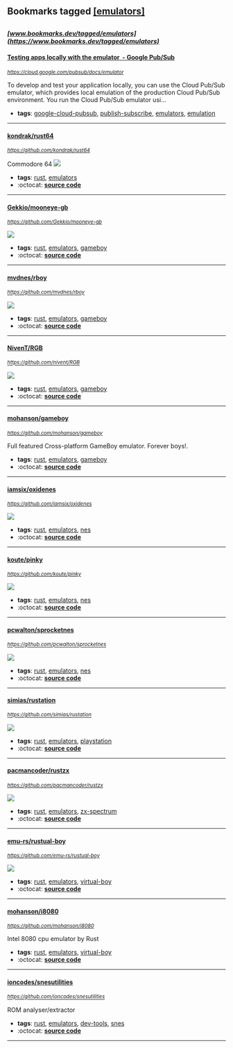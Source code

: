 ## Bookmarks tagged [[emulators]](https://www.bookmarks.dev/search?q=[emulators])

_<sup><sup>[www.bookmarks.dev/tagged/emulators](https://www.bookmarks.dev/tagged/emulators)</sup></sup>_
---
#### [Testing apps locally with the emulator  - Google Pub/Sub](https://cloud.google.com/pubsub/docs/emulator)
_<sup>https://cloud.google.com/pubsub/docs/emulator</sup>_

To develop and test your application locally, you can use the Cloud Pub/Sub emulator, which provides local emulation of the production Cloud Pub/Sub environment. You run the Cloud Pub/Sub emulator usi...
* **tags**: [google-cloud-pubsub](../tagged/google-cloud-pubsub.md), [publish-subscribe](../tagged/publish-subscribe.md), [emulators](../tagged/emulators.md), [emulation](../tagged/emulation.md)
---
#### [kondrak/rust64](https://github.com/kondrak/rust64)
_<sup>https://github.com/kondrak/rust64</sup>_

Commodore 64 [<img src="https://api.travis-ci.org/kondrak/rust64.svg?branch=master">](https://travis-ci.org/kondrak/rust64)
* **tags**: [rust](../tagged/rust.md), [emulators](../tagged/emulators.md)
* :octocat: **[source code](https://github.com/kondrak/rust64)**
---
#### [Gekkio/mooneye-gb](https://github.com/Gekkio/mooneye-gb)
_<sup>https://github.com/Gekkio/mooneye-gb</sup>_

[<img src="https://api.travis-ci.org/Gekkio/mooneye-gb.svg?branch=master">](https://travis-ci.org/Gekkio/mooneye-gb)
* **tags**: [rust](../tagged/rust.md), [emulators](../tagged/emulators.md), [gameboy](../tagged/gameboy.md)
* :octocat: **[source code](https://github.com/Gekkio/mooneye-gb)**
---
#### [mvdnes/rboy](https://github.com/mvdnes/rboy)
_<sup>https://github.com/mvdnes/rboy</sup>_

[<img src="https://api.travis-ci.org/mvdnes/rboy.svg?branch=master">](https://travis-ci.org/mvdnes/rboy)
* **tags**: [rust](../tagged/rust.md), [emulators](../tagged/emulators.md), [gameboy](../tagged/gameboy.md)
* :octocat: **[source code](https://github.com/mvdnes/rboy)**
---
#### [NivenT/RGB](https://github.com/nivent/RGB)
_<sup>https://github.com/nivent/RGB</sup>_

[<img src="https://api.travis-ci.org/NivenT/RGB.svg?branch=master">](https://travis-ci.org/NivenT/RGB)
* **tags**: [rust](../tagged/rust.md), [emulators](../tagged/emulators.md), [gameboy](../tagged/gameboy.md)
* :octocat: **[source code](https://github.com/nivent/RGB)**
---
#### [mohanson/gameboy](https://github.com/mohanson/gameboy)
_<sup>https://github.com/mohanson/gameboy</sup>_

Full featured Cross-platform GameBoy emulator. Forever boys!.
* **tags**: [rust](../tagged/rust.md), [emulators](../tagged/emulators.md), [gameboy](../tagged/gameboy.md)
* :octocat: **[source code](https://github.com/mohanson/gameboy)**
---
#### [iamsix/oxidenes](https://github.com/iamsix/oxidenes)
_<sup>https://github.com/iamsix/oxidenes</sup>_

[<img src="https://api.travis-ci.org/iamsix/oxidenes.svg?branch=master">](https://travis-ci.org/iamsix/oxidenes)
* **tags**: [rust](../tagged/rust.md), [emulators](../tagged/emulators.md), [nes](../tagged/nes.md)
* :octocat: **[source code](https://github.com/iamsix/oxidenes)**
---
#### [koute/pinky](https://github.com/koute/pinky)
_<sup>https://github.com/koute/pinky</sup>_

[<img src="https://api.travis-ci.org/koute/pinky.svg?branch=master">](https://travis-ci.org/koute/pinky)
* **tags**: [rust](../tagged/rust.md), [emulators](../tagged/emulators.md), [nes](../tagged/nes.md)
* :octocat: **[source code](https://github.com/koute/pinky)**
---
#### [pcwalton/sprocketnes](https://github.com/pcwalton/sprocketnes)
_<sup>https://github.com/pcwalton/sprocketnes</sup>_

[<img src="https://api.travis-ci.org/pcwalton/sprocketnes.svg?branch=master">](https://travis-ci.org/pcwalton/sprocketnes)
* **tags**: [rust](../tagged/rust.md), [emulators](../tagged/emulators.md), [nes](../tagged/nes.md)
* :octocat: **[source code](https://github.com/pcwalton/sprocketnes)**
---
#### [simias/rustation](https://github.com/simias/rustation)
_<sup>https://github.com/simias/rustation</sup>_

[<img src="https://api.travis-ci.org/simias/rustation.svg?branch=master">](https://travis-ci.org/simias/rustation)
* **tags**: [rust](../tagged/rust.md), [emulators](../tagged/emulators.md), [playstation](../tagged/playstation.md)
* :octocat: **[source code](https://github.com/simias/rustation)**
---
#### [pacmancoder/rustzx](https://github.com/pacmancoder/rustzx)
_<sup>https://github.com/pacmancoder/rustzx</sup>_

[<img src="https://api.travis-ci.org/pacmancoder/rustzx.svg?branch=master">](https://travis-ci.org/pacmancoder/rustzx)
* **tags**: [rust](../tagged/rust.md), [emulators](../tagged/emulators.md), [zx-spectrum](../tagged/zx-spectrum.md)
* :octocat: **[source code](https://github.com/pacmancoder/rustzx)**
---
#### [emu-rs/rustual-boy](https://github.com/emu-rs/rustual-boy)
_<sup>https://github.com/emu-rs/rustual-boy</sup>_

[<img src="https://api.travis-ci.org/emu-rs/rustual-boy.svg?branch=master">](https://travis-ci.org/emu-rs/rustual-boy)
* **tags**: [rust](../tagged/rust.md), [emulators](../tagged/emulators.md), [virtual-boy](../tagged/virtual-boy.md)
* :octocat: **[source code](https://github.com/emu-rs/rustual-boy)**
---
#### [mohanson/i8080](https://github.com/mohanson/i8080)
_<sup>https://github.com/mohanson/i8080</sup>_

Intel 8080 cpu emulator by Rust
* **tags**: [rust](../tagged/rust.md), [emulators](../tagged/emulators.md), [virtual-boy](../tagged/virtual-boy.md)
* :octocat: **[source code](https://github.com/mohanson/i8080)**
---
#### [ioncodes/snesutilities](https://github.com/ioncodes/snesutilities)
_<sup>https://github.com/ioncodes/snesutilities</sup>_

ROM analyser/extractor
* **tags**: [rust](../tagged/rust.md), [emulators](../tagged/emulators.md), [dev-tools](../tagged/dev-tools.md), [snes](../tagged/snes.md)
* :octocat: **[source code](https://github.com/ioncodes/snesutilities)**
---

